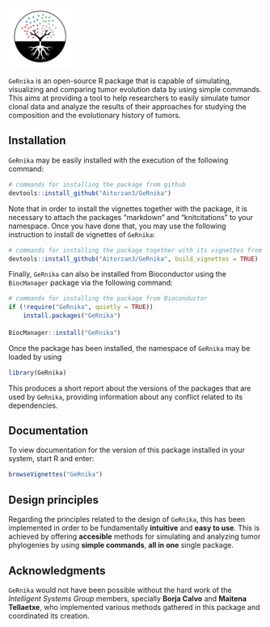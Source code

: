 
<img src="inst/extdata/GeRnika.png" width="25%"/>

`GeRnika` is an open-source R package that is capable of simulating,
visualizing and comparing tumor evolution data by using simple commands.
This aims at providing a tool to help researchers to easily simulate
tumor clonal data and analyze the results of their approaches for studying the
composition and the evolutionary history of tumors.

## Installation

`GeRnika` may be easily installed with the execution of the following
command:

``` r
# commands for installing the package from github
devtools::install_github("Aitorzan3/GeRnika")
```

Note that in order to install the vignettes together with the package,
it is necessary to attach the packages “markdown” and “knitcitations” to
your namespace. Once you have done that, you may use the following
instruction to install de vignettes of `GeRnika`:

``` r
# commands for installing the package together with its vignettes from github
devtools::install_github("Aitorzan3/GeRnika", build_vignettes = TRUE)
```

Finally, `GeRnika` can also be installed from Bioconductor using the
`BiocManager` package via the following command:

``` r
# commands for installing the package from Bioconductor
if (!require("GeRnika", quietly = TRUE))
    install.packages("GeRnika")

BiocManager::install("GeRnika")
```

Once the package has been installed, the namespace of `GeRnika` may be
loaded by using

``` r
library(GeRnika)
```

This produces a short report about the versions of the packages that are
used by `GeRnika`, providing information about any conflict related to
its dependencies.

## Documentation

To view documentation for the version of this package installed in your
system, start R and enter:

``` r
browseVignettes("GeRnika")
```

## Design principles

Regarding the principles related to the design of `GeRnika`, this has
been implemented in order to be fundamentally **intuitive** and **easy
to use**. This is achieved by offering **accesible** methods for
simulating and analyzing tumor phylogenies by using **simple commands**,
**all in one** single package.

## Acknowledgments

`GeRnika` would not have been possible without the hard work of the
*Intelligent Systems Group* members, specially **Borja Calvo** and
**Maitena Tellaetxe**, who implemented various methods gathered in this
package and coordinated its creation.

